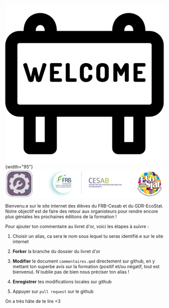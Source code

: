 ![](data/welcome.png){width="95"}![](data/logo_tout_fondvert.png)

Bienvenu.e sur le site internet des élèves du FRB-Cesab et du GDR-EcoStat. Notre objectif est de faire des retour aux organisteurs pour rendre encore plus géniales les prochaines éditions de la formation !

Pour ajouter ton commentaire au livret d'or, voici les étapes à suivre :

1.  Choisir un alias, ca sera le nom sous lequel tu seras identifié.e sur le site internet

2.  **Forker** la branche du dossier du livret d'or

3.  **Modifier** le document `commentaires.qmd` directement sur github, en y mettant ton superbe avis sur la formation (positif et/ou négatif, tout est bienvenu). N'oublie pas de bien nous préciser ton alias !

4.  **Enregistrer** tes modifications locales sur github

5.  Appuyer sur `pull request` sur le github

On a très hâte de te lire \<3
